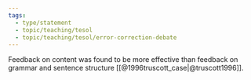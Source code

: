 ```yaml
---
tags:
  - type/statement
  - topic/teaching/tesol
  - topic/teaching/tesol/error-correction-debate
---
```

Feedback on content was found to be more effective than feedback on grammar and sentence structure [[@1996truscott_case|@truscott1996]].